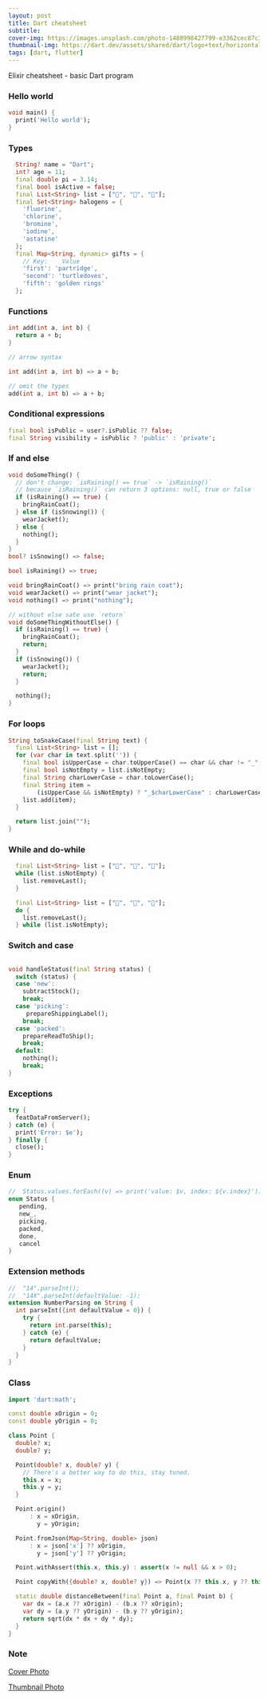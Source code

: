 ```yaml
---
layout: post
title: Dart cheatsheet
subtitle:
cover-img: https://images.unsplash.com/photo-1488998427799-e3362cec87c3
thumbnail-img: https://dart.dev/assets/shared/dart/logo+text/horizontal/white-e71fb382ad5229792cc704b3ee7a88f8013e986d6e34f0956d89c453b454d0a5.svg
tags: [dart, flutter]
---
```


Elixir cheatsheet - basic Dart program

### Hello world

```dart
void main() {
  print('Hello world');
}
```

### Types

```dart
  String? name = "Dart";
  int? age = 11;
  final double pi = 3.14;
  final bool isActive = false;
  final List<String> list = ["🌾", "💐", "🌹"];
  final Set<String> halogens = {
    'fluorine',
    'chlorine',
    'bromine',
    'iodine',
    'astatine'
  };
  final Map<String, dynamic> gifts = {
    // Key:    Value
    'first': 'partridge',
    'second': 'turtledoves',
    'fifth': 'golden rings'
  };
```

### Functions

```dart
int add(int a, int b) {
  return a + b;
}

// arrow syntax

int add(int a, int b) => a + b;

// omit the types
add(int a, int b) => a + b;
```

### Conditional expressions

```dart
final bool isPublic = user?.isPublic ?? false;
final String visibility = isPublic ? 'public' : 'private';
```

### If and else

```dart
void doSomeThing() {
  // don't change: `isRaining() == true` -> `isRaining()`
  // because `isRaining()` can return 3 options: null, true or false
  if (isRaining() == true) {
    bringRainCoat();
  } else if (isSnowing()) {
    wearJacket();
  } else {
    nothing();
  }
}
bool? isSnowing() => false;

bool isRaining() => true;

void bringRainCoat() => print("bring rain coat");
void wearJacket() => print("wear jacket");
void nothing() => print("nothing");

```

```dart
// without else sate use `return`
void doSomeThingWithoutElse() {
  if (isRaining() == true) {
    bringRainCoat();
    return;
  }
  if (isSnowing()) {
    wearJacket();
    return;
  }

  nothing();
}
```

### For loops

```dart
String toSnakeCase(final String text) {
  final List<String> list = [];
  for (var char in text.split('')) {
    final bool isUpperCase = char.toUpperCase() == char && char != "_";
    final bool isNotEmpty = list.isNotEmpty;
    final String charLowerCase = char.toLowerCase();
    final String item =
        (isUpperCase && isNotEmpty) ? "_$charLowerCase" : charLowerCase;
    list.add(item);
  }

  return list.join("");
}
```

### While and do-while

```dart
  final List<String> list = ["🌾", "💐", "🌹"];
  while (list.isNotEmpty) {
    list.removeLast();
  }
```

```dart
  final List<String> list = ["🌾", "💐", "🌹"];
  do {
    list.removeLast();
  } while (list.isNotEmpty);
```

### Switch and case

```dart

void handleStatus(final String status) {
  switch (status) {
  case 'new':
    subtractStock();
    break;
  case 'picking':
     prepareShippingLabel();
    break;
  case 'packed':
    prepareReadToShip();
    break;
  default:
    nothing();
    break;
}

```

### Exceptions

```dart
try {
  featDataFromServer();
} catch (e) {
  print('Error: $e');
} finally {
  close();
}

```

### Enum

```dart
//  Status.values.forEach((v) => print('value: $v, index: ${v.index}'));
enum Status {
   pending,
   new_,
   picking,
   packed,
   done,
   cancel
}
```

### Extension methods

```dart
//  "14".parseInt();
//  "14X".parseInt(defaultValue: -1);
extension NumberParsing on String {
  int parseInt({int defaultValue = 0}) {
    try {
      return int.parse(this);
    } catch (e) {
      return defaultValue;
    }
  }
}
```

### Class

```dart
import 'dart:math';

const double xOrigin = 0;
const double yOrigin = 0;

class Point {
  double? x;
  double? y;

  Point(double? x, double? y) {
    // There's a better way to do this, stay tuned.
    this.x = x;
    this.y = y;
  }

  Point.origin()
      : x = xOrigin,
        y = yOrigin;

  Point.fromJson(Map<String, double> json)
      : x = json['x'] ?? xOrigin,
        y = json['y'] ?? yOrigin;

  Point.withAssert(this.x, this.y) : assert(x != null && x > 0);

  Point copyWith({double? x, double? y}) => Point(x ?? this.x, y ?? this.y);

  static double distanceBetween(final Point a, final Point b) {
    var dx = (a.x ?? xOrigin) - (b.x ?? xOrigin);
    var dy = (a.y ?? yOrigin) - (b.y ?? yOrigin);
    return sqrt(dx * dx + dy * dy);
  }
}
```

### Note

[Cover Photo](https://unsplash.com/photos/pUAM5hPaCRI)

[Thumbnail Photo](https://dart.dev/assets/shared/dart/logo+text/horizontal/white-e71fb382ad5229792cc704b3ee7a88f8013e986d6e34f0956d89c453b454d0a5.svg)
